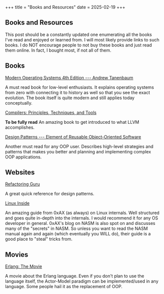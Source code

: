 +++
title = "Books and Resources"
date = 2025-02-19
+++

## Books and Resources

This post should be a constantly updated one enumerating all the books I've read and enjoyed or learned from. I will most likely provide links to such books. I do NOT encourage people to not buy these books and just read them online. In fact, I bought most, if not all of them.

## Books

[Modern Operating Systems 4th Edition --- Andrew Tanenbaum](https://github.com/lighthousand/books/blob/master/Modern%20Operating%20Systems%204th%20Edition--Andrew%20Tanenbaum.pdf)

A must read book for low-level enthusiasts. It explains operating systems from zero with connecting it to history as well so that you see the exact evolution. The book itself is quite modern and still applies today conceptually.

[Compilers: Principles, Techniques, and Tools](https://github.com/lighthousand/books/blob/master/Dragon%20Book%20Compilers%20Principle%20Techniques%20and%20Tools%202nd%20Edtion.pdf)

**To be fully read** An amazing book to get introduced to what LLVM accomplishes. 

[Design Patterns --- Element of Reusable Object-Oriented Software](https://github.com/TushaarGVS/Design-Patterns-Mentorship/blob/master/Erich%20Gamma%2C%20Richard%20Helm%2C%20Ralph%20Johnson%2C%20John%20M.%20Vlissides-Design%20Patterns_%20Elements%20of%20Reusable%20Object-Oriented%20Software%20%20-Addison-Wesley%20Professional%20(1994).pdf)

Another must read for any OOP user. Describes high-level strategies and patterns that makes you better and planning and implementing complex OOP applications.

## Websites

[Refactoring Guru](https://refactoring.guru/design-patterns)

A great quick reference for design patterns.

[Linux Inside](https://github.com/0xAX/linux-insides)

An amazing guide from 0xAX (as always) on Linux internals. Well structured and goes quite in-depth into the internals. I would recommend it for any OS developer in general. 0xAX's blog on NASM is also spot on and discusses many of the "secrets" in NASM. So unless you want to read the NASM manual again and again (which eventually you WILL do), their guide is a good place to "steal" tricks from.

## Movies

[Erlang: The Movie](https://archive.org/details/ErlangTheMovie)

A movie about the Erlang language. Even if you don't plan to use the language itself, the Actor-Model paradigm can be implemented/used in any language. Some people hail it as the replacement of OOP.


